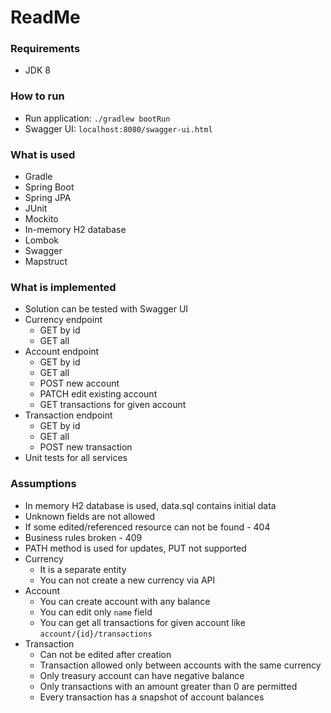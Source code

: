 # ReadMe

### Requirements
* JDK 8

### How to run
* Run application: ```./gradlew bootRun```
* Swagger UI: ```localhost:8080/swagger-ui.html```

### What is used
* Gradle
* Spring Boot
* Spring JPA
* JUnit
* Mockito
* In-memory H2 database
* Lombok
* Swagger
* Mapstruct

### What is implemented
* Solution can be tested with Swagger UI
* Currency endpoint
    * GET by id
    * GET all
* Account endpoint
    * GET by id
    * GET all
    * POST new account
    * PATCH edit existing account
    * GET transactions for given account
* Transaction endpoint
    * GET by id
    * GET all
    * POST new transaction
* Unit tests for all services

### Assumptions
* In memory H2 database is used, data.sql contains initial data
* Unknown fields are not allowed
* If some edited/referenced resource can not be found - 404
* Business rules broken - 409
* PATH method is used for updates, PUT not supported
* Currency
    * It is a separate entity
    * You can not create a new currency via API
* Account
    * You can create account with any balance
    * You can edit only ```name``` field
    * You can get all transactions for given account like ```account/{id}/transactions```
* Transaction
    * Can not be edited after creation
    * Transaction allowed only between accounts with the same currency
    * Only treasury account can have negative balance
    * Only transactions with an amount greater than 0 are permitted
    * Every transaction has a snapshot of account balances